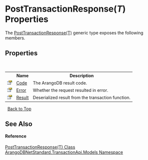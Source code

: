 # PostTransactionResponse(*T*) Properties
 

The <a href="765eae7e-7735-e155-e932-4ebf273b7b32">PostTransactionResponse(T)</a> generic type exposes the following members.


## Properties
&nbsp;<table><tr><th></th><th>Name</th><th>Description</th></tr><tr><td>![Public property](media/pubproperty.gif "Public property")</td><td><a href="1d2d61e4-20c3-b297-3720-687d187f7df3">Code</a></td><td>
The ArangoDB result code.</td></tr><tr><td>![Public property](media/pubproperty.gif "Public property")</td><td><a href="5aff3d50-89bb-faae-5b43-83d7b7873c4e">Error</a></td><td>
Whether the request resulted in error.</td></tr><tr><td>![Public property](media/pubproperty.gif "Public property")</td><td><a href="66f3bce9-7992-2584-60bf-abedd95e140a">Result</a></td><td>
Deserialized result from the transaction function.</td></tr></table>&nbsp;
<a href="#posttransactionresponse(*t*)-properties">Back to Top</a>

## See Also


#### Reference
<a href="765eae7e-7735-e155-e932-4ebf273b7b32">PostTransactionResponse(T) Class</a><br /><a href="11a5cf74-6bc1-28c9-ea61-87f0e62011a0">ArangoDBNetStandard.TransactionApi.Models Namespace</a><br />